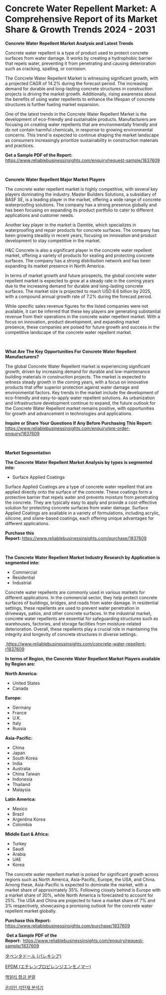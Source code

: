 <p><h1>Concrete Water Repellent Market: A Comprehensive Report of its Market Share & Growth Trends 2024 - 2031</h1></p><p><strong>Concrete Water Repellent Market Analysis and Latest Trends</strong></p>
<p><p>Concrete water repellent is a type of product used to protect concrete surfaces from water damage. It works by creating a hydrophobic barrier that repels water, preventing it from penetrating and causing deterioration such as cracking, spalling, or corrosion.</p><p>The Concrete Water Repellent Market is witnessing significant growth, with a projected CAGR of 14.2% during the forecast period. The increasing demand for durable and long-lasting concrete structures in construction projects is driving the market growth. Additionally, rising awareness about the benefits of using water repellents to enhance the lifespan of concrete structures is further fueling market expansion.</p><p>One of the latest trends in the Concrete Water Repellent Market is the development of eco-friendly and sustainable products. Manufacturers are focusing on creating water repellents that are environmentally friendly and do not contain harmful chemicals, in response to growing environmental concerns. This trend is expected to continue shaping the market landscape as consumers increasingly prioritize sustainability in construction materials and practices.</p></p>
<p><strong>Get a Sample PDF of the Report:&nbsp;</strong> <a href="https://www.reliablebusinessinsights.com/enquiry/request-sample/1837609">https://www.reliablebusinessinsights.com/enquiry/request-sample/1837609</a></p>
<p>&nbsp;</p>
<p><strong>Concrete Water Repellent Major Market Players</strong></p>
<p><p>The concrete water repellent market is highly competitive, with several key players dominating the industry. Master Builders Solutions, a subsidiary of BASF SE, is a leading player in the market, offering a wide range of concrete waterproofing solutions. The company has a strong presence globally and has been focusing on expanding its product portfolio to cater to different applications and customer needs.</p><p>Another key player in the market is Damtite, which specializes in waterproofing and repair products for concrete surfaces. The company has been growing steadily in recent years, focusing on innovation and product development to stay competitive in the market.</p><p>H&C Concrete is also a significant player in the concrete water repellent market, offering a variety of products for sealing and protecting concrete surfaces. The company has a strong distribution network and has been expanding its market presence in North America.</p><p>In terms of market growth and future prospects, the global concrete water repellent market is expected to grow at a steady rate in the coming years due to the increasing demand for durable and long-lasting concrete surfaces. The market size is projected to reach USD 6.6 billion by 2025, with a compound annual growth rate of 7.2% during the forecast period.</p><p>While specific sales revenue figures for the listed companies were not available, it can be inferred that these key players are generating substantial revenue from their operations in the concrete water repellent market. With a focus on innovation, product development, and expanding market presence, these companies are poised for future growth and success in the competitive landscape of the concrete water repellent market.</p></p>
<p>&nbsp;</p>
<p><strong>What Are The Key Opportunities For Concrete Water Repellent Manufacturers?</strong></p>
<p><p>The global Concrete Water Repellent market is experiencing significant growth, driven by increasing demand for durable and low-maintenance building materials in construction projects. The market is expected to witness steady growth in the coming years, with a focus on innovative products that offer superior protection against water damage and environmental factors. Key trends in the market include the development of eco-friendly and easy-to-apply water repellent solutions. As urbanization and infrastructure development continue to expand, the future outlook for the Concrete Water Repellent market remains positive, with opportunities for growth and advancement in technologies and applications.</p></p>
<p><strong>Inquire or Share Your Questions If Any Before Purchasing This Report:</strong> <a href="https://www.reliablebusinessinsights.com/enquiry/pre-order-enquiry/1837609">https://www.reliablebusinessinsights.com/enquiry/pre-order-enquiry/1837609</a></p>
<p>&nbsp;</p>
<p><strong>Market Segmentation</strong></p>
<p><strong>The Concrete Water Repellent Market Analysis by types is segmented into:</strong></p>
<p><ul><li>Surface Applied Coatings</li></ul></p>
<p><p>Surface Applied Coatings are a type of concrete water repellent that are applied directly onto the surface of the concrete. These coatings form a protective barrier that repels water and prevents moisture from penetrating the concrete. They are typically easy to apply and provide a cost-effective solution for protecting concrete surfaces from water damage. Surface Applied Coatings are available in a variety of formulations, including acrylic, silicone, and silane-based coatings, each offering unique advantages for different applications.</p></p>
<p><strong>Purchase this Report:&nbsp;</strong><a href="https://www.reliablebusinessinsights.com/purchase/1837609">https://www.reliablebusinessinsights.com/purchase/1837609</a></p>
<p>&nbsp;</p>
<p><strong>The Concrete Water Repellent Market Industry Research by Application is segmented into:</strong></p>
<p><ul><li>Commercial</li><li>Residential</li><li>Industrial</li></ul></p>
<p><p>Concrete water repellents are commonly used in various markets for different applications. In the commercial sector, they help protect concrete surfaces of buildings, bridges, and roads from water damage. In residential settings, these repellents are used to prevent water penetration in driveways, patios, and other concrete surfaces. In the industrial market, concrete water repellents are essential for safeguarding structures such as warehouses, factories, and storage facilities from moisture-related deterioration. Overall, these repellents play a crucial role in maintaining the integrity and longevity of concrete structures in diverse settings.</p></p>
<p><a href="https://www.reliablebusinessinsights.com/concrete-water-repellent-r1837609">&nbsp;https://www.reliablebusinessinsights.com/concrete-water-repellent-r1837609</a></p>
<p><strong>In terms of Region, the Concrete Water Repellent Market Players available by Region are:</strong></p>
<p>
    <p> <strong> North America: </strong>
        <ul>
            <li>United States</li>
            <li>Canada</li>
        </ul>
        </p> 
    <p> <strong> Europe: </strong>
        <ul>
            <li>Germany</li>
            <li>France</li>
            <li>U.K.</li>
            <li>Italy</li>
            <li>Russia</li>
        </ul>
        </p> 
    <p> <strong> Asia-Pacific: </strong>
        <ul>
            <li>China</li>
            <li>Japan</li>
            <li>South Korea</li>
            <li>India</li>
            <li>Australia</li>
            <li>China Taiwan</li>
            <li>Indonesia</li>
            <li>Thailand</li>
            <li>Malaysia</li>
        </ul>
        </p> 
    <p> <strong> Latin America: </strong>
        <ul>
            <li>Mexico</li>
            <li>Brazil</li>
            <li>Argentina Korea</li>
            <li>Colombia</li>
        </ul>
        </p> 
    <p> <strong> Middle East & Africa: </strong>
        <ul>
            <li>Turkey</li>
            <li>Saudi</li>
            <li>Arabia</li>
            <li>UAE</li>
            <li>Korea</li>
        </ul>
    </p>
    </p>
<p><p>The concrete water repellent market is poised for significant growth across regions such as North America, Asia-Pacific, Europe, the USA, and China. Among these, Asia-Pacific is expected to dominate the market, with a market share of approximately 35%. Following closely behind is Europe with a market share of 30%, while North America is forecasted to account for 25%. The USA and China are projected to have a market share of 7% and 3% respectively, showcasing a promising outlook for the concrete water repellent market globally.</p></p>
<p><strong>Purchase this Report: </strong><a href="https://www.reliablebusinessinsights.com/purchase/1837609">https://www.reliablebusinessinsights.com/purchase/1837609</a></p>
<p>&nbsp;<strong>Get a Sample PDF of the Report:&nbsp;&nbsp;</strong><a href="https://www.reliablebusinessinsights.com/enquiry/request-sample/1837609">https://www.reliablebusinessinsights.com/enquiry/request-sample/1837609</a></p>
<p><strong></strong></p>
<p><p><a href="https://medium.com/@qarpaiop35/%E3%82%BF%E3%83%9A%E3%83%B3%E3%82%BF%E3%83%89%E3%83%BC%E3%83%AB-%E3%83%91%E3%83%AC%E3%82%AD%E3%82%B7%E3%82%A2-%E3%81%AE%E5%B8%82%E5%A0%B4%E3%82%B7%E3%82%A7%E3%82%A2-%E3%82%B5%E3%82%A4%E3%82%BA-%E3%83%88%E3%83%AC%E3%83%B3%E3%83%89-%E7%94%A3%E6%A5%AD%E5%88%86%E6%9E%90%E3%83%AC%E3%83%9D%E3%83%BC%E3%83%88-%E3%82%A2%E3%83%97%E3%83%AA%E3%82%B1%E3%83%BC%E3%82%B7%E3%83%A7%E3%83%B3-50%E3%83%9F%E3%83%AA%E3%82%B0%E3%83%A9%E3%83%A0%E3%82%BF%E3%83%96%E3%83%AC%E3%83%83%E3%83%88%E8%A3%BD%E5%93%81-75mg-dc791b89d4e2">タペンタドール (パレキシア)</a></p><p><a href="https://medium.com/@qarpaiop35/%E3%82%B0%E3%83%AD%E3%83%BC%E3%83%90%E3%83%ABepdm-%E3%82%A8%E3%83%81%E3%83%AC%E3%83%B3%E3%83%97%E3%83%AD%E3%83%94%E3%83%AC%E3%83%B3%E3%82%B8%E3%82%A8%E3%83%B3%E3%83%A2%E3%83%8E%E3%83%9E%E3%83%BC-%E7%94%A3%E6%A5%AD-%E7%A8%AE%E9%A1%9E-%E3%82%A2%E3%83%97%E3%83%AA%E3%82%B1%E3%83%BC%E3%82%B7%E3%83%A7%E3%83%B3-%E5%B8%82%E5%A0%B4%E3%83%97%E3%83%AC%E3%82%A4%E3%83%A4%E3%83%BC-%E5%9C%B0%E5%9F%9F%E5%88%A5%E6%88%90%E9%95%B7%E5%88%86%E6%9E%90-%E3%81%8A%E3%82%88%E3%81%B3%E5%B0%86%E6%9D%A5%E3%81%AE%E3%82%B7%E3%83%8A%E3%83%AA%E3%82%AA-2024%E5%B9%B4-2031%E5%B9%B4-fab376b4ccdc">EPDM (エチレンプロピレンジエンモノマー)</a></p><p><a href="https://medium.com/@sarabits48/mcraly%ED%95%A9%EA%B8%88-%EB%B6%84%EB%A7%90-%EC%8B%9C%EC%9E%A5%EC%9D%80-2024%EB%85%84%EB%B6%80%ED%84%B0-2031%EB%85%84%EA%B9%8C%EC%A7%80%EC%9D%98-%EB%AF%B8%EB%9E%98-%EC%A0%84%EB%A7%9D%EA%B3%BC-%EC%8B%A0%ED%9D%A5-%ED%8A%B8%EB%A0%8C%EB%93%9C%EB%A5%BC-%EB%B3%B4%EC%97%AC%EC%A4%8D%EB%8B%88%EB%8B%A4-34af75527d8a">맥알리 합금 분말</a></p><p><a href="https://medium.com/@sarabits48/%EA%B8%80%EB%A1%9C%EB%B2%8C-%EC%98%A8%EB%9D%BC%EC%9D%B8-%EC%84%9D%ED%83%84-%EC%9E%AC%EB%B6%84%EC%84%9D%EA%B8%B0-%EC%8B%9C%EC%9E%A5-%EA%B7%9C%EB%AA%A8-%EB%B0%8F-%EC%A0%90%EC%9C%A0%EC%9C%A8-%EB%B6%84%EC%84%9D-%EC%A0%9C%ED%92%88-%EC%9C%A0%ED%98%95-%EB%B3%84-%EC%9D%91%EC%9A%A9-%EB%B6%84%EC%95%BC%EB%B3%84-%EC%A7%80%EC%97%AD%EB%B3%84-%EC%98%88%EC%B8%A1-2024-2031-f6efa19cb8a5">온라인 석탄재 분석기</a></p></p>